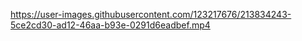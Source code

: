 

https://user-images.githubusercontent.com/123217676/213834243-5ce2cd30-ad12-46aa-b93e-0291d6eadbef.mp4

